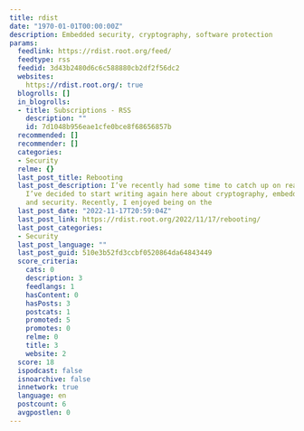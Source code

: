 ```yaml
---
title: rdist
date: "1970-01-01T00:00:00Z"
description: Embedded security, cryptography, software protection
params:
  feedlink: https://rdist.root.org/feed/
  feedtype: rss
  feedid: 3d43b2480d6c6c588880cb2df2f56dc2
  websites:
    https://rdist.root.org/: true
  blogrolls: []
  in_blogrolls:
  - title: Subscriptions - RSS
    description: ""
    id: 7d1048b956eae1cfe0bce8f68656857b
  recommended: []
  recommender: []
  categories:
  - Security
  relme: {}
  last_post_title: Rebooting
  last_post_description: I’ve recently had some time to catch up on reading and research.
    I’ve decided to start writing again here about cryptography, embedded systems,
    and security. Recently, I enjoyed being on the
  last_post_date: "2022-11-17T20:59:04Z"
  last_post_link: https://rdist.root.org/2022/11/17/rebooting/
  last_post_categories:
  - Security
  last_post_language: ""
  last_post_guid: 510e3b52fd3ccbf0520864da64843449
  score_criteria:
    cats: 0
    description: 3
    feedlangs: 1
    hasContent: 0
    hasPosts: 3
    postcats: 1
    promoted: 5
    promotes: 0
    relme: 0
    title: 3
    website: 2
  score: 18
  ispodcast: false
  isnoarchive: false
  innetwork: true
  language: en
  postcount: 6
  avgpostlen: 0
---
```

